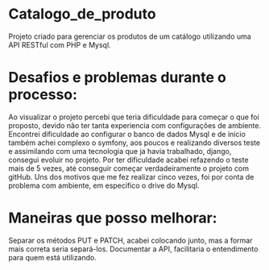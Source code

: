 # Catalogo_de_produto
Projeto criado para gerenciar os produtos de um catálogo utilizando uma API RESTful com PHP e Mysql.

# Desafios e problemas durante o processo:

Ao visualizar o projeto percebi que teria dificuldade para começar o que foi proposto, devido não ter tanta experiencia com configurações de ambiente.
Encontrei dificuldade ao configurar o banco de dados Mysql e de início também achei complexo o symfony, aos poucos e realizando diversos teste e assimilando com uma tecnologia que ja havia trabalhado, django, consegui evoluir no projeto.
Por ter dificuldade acabei refazendo o teste mais de 5 vezes, até conseguir começar verdadeiramente o projeto com gitHub.
Uns dos motivos que me fez realizar cinco vezes, foi por conta de problema com ambiente, em especifico o drive do Mysql.

# Maneiras que posso melhorar:

Separar os métodos PUT e PATCH, acabei colocando junto, mas a formar mais correta seria separá-los.
Documentar a API, facilitaria o entendimento para quem está utilizando.
